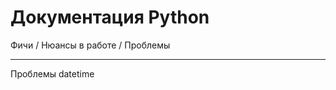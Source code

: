 # Документация Python
Фичи / Нюансы в работе / Проблемы
<hr>
<a url="https://github.com/sh1rokovs/Developer_Documentation_Repository/blob/main/Python/Проблемы%20datetime.md">Проблемы datetime</a>
